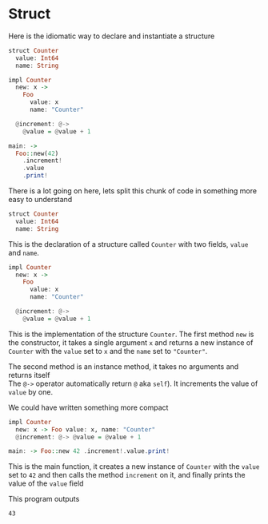 # Struct

Here is the idiomatic way to declare and instantiate a structure

```haskell
struct Counter
  value: Int64
  name: String

impl Counter
  new: x ->
    Foo 
      value: x
      name: "Counter"

  @increment: @->
    @value = @value + 1

main: ->
  Foo::new(42)
    .increment!
    .value
    .print!
```

There is a lot going on here, lets split this chunk of code in something more easy to understand

```haskell
struct Counter
  value: Int64
  name: String
```

This is the declaration of a structure called `Counter` with two fields, `value` and `name`.

```haskell
impl Counter
  new: x ->
    Foo 
      value: x
      name: "Counter"

  @increment: @->
    @value = @value + 1
```

This is the implementation of the structure `Counter`. The first method `new` is the constructor,
it takes a single argument `x` and returns a new instance of `Counter` with the `value` set to `x` and the `name` set to `"Counter"`.

The second method is an instance method, it takes no arguments and returns itself  
The `@->` operator automatically return `@` aka `self`). It increments the value of `value` by one.

We could have written something more compact

```haskell
impl Counter
  new: x -> Foo value: x, name: "Counter"
  @increment: @-> @value = @value + 1

main: -> Foo::new 42 .increment!.value.print!
```

This is the main function, it creates a new instance of `Counter` with the `value` set to `42` and then calls the method `increment` on it, and finally prints the value of the `value` field

This program outputs

```sh
43
```


